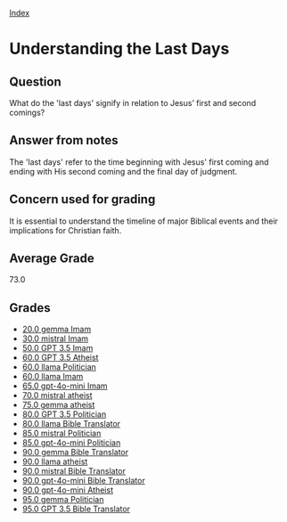 
[Index](../../index.md)
# Understanding the Last Days
## Question
What do the 'last days' signify in relation to Jesus’ first and second comings?

## Answer from notes
The 'last days' refer to the time beginning with Jesus' first coming and ending with His second coming and the final day of judgment.

## Concern used for grading
It is essential to understand the timeline of major Biblical events and their implications for Christian faith.

## Average Grade
73.0

## Grades
 * [20.0 gemma Imam](../answers/gemma_Imam/Understanding_the_Last_Days.md)
 * [30.0 mistral Imam](../answers/mistral_Imam/Understanding_the_Last_Days.md)
 * [50.0 GPT 3.5 Imam](../answers/GPT_3.5_Imam/Understanding_the_Last_Days.md)
 * [60.0 GPT 3.5 Atheist](../answers/GPT_3.5_Atheist/Understanding_the_Last_Days.md)
 * [60.0 llama Politician](../answers/llama_Politician/Understanding_the_Last_Days.md)
 * [60.0 llama Imam](../answers/llama_Imam/Understanding_the_Last_Days.md)
 * [65.0 gpt-4o-mini Imam](../answers/gpt-4o-mini_Imam/Understanding_the_Last_Days.md)
 * [70.0 mistral atheist](../answers/mistral_atheist/Understanding_the_Last_Days.md)
 * [75.0 gemma atheist](../answers/gemma_atheist/Understanding_the_Last_Days.md)
 * [80.0 GPT 3.5 Politician](../answers/GPT_3.5_Politician/Understanding_the_Last_Days.md)
 * [80.0 llama Bible Translator](../answers/llama_Bible_Translator/Understanding_the_Last_Days.md)
 * [85.0 mistral Politician](../answers/mistral_Politician/Understanding_the_Last_Days.md)
 * [85.0 gpt-4o-mini Politician](../answers/gpt-4o-mini_Politician/Understanding_the_Last_Days.md)
 * [90.0 gemma Bible Translator](../answers/gemma_Bible_Translator/Understanding_the_Last_Days.md)
 * [90.0 llama atheist](../answers/llama_atheist/Understanding_the_Last_Days.md)
 * [90.0 mistral Bible Translator](../answers/mistral_Bible_Translator/Understanding_the_Last_Days.md)
 * [90.0 gpt-4o-mini Bible Translator](../answers/gpt-4o-mini_Bible_Translator/Understanding_the_Last_Days.md)
 * [90.0 gpt-4o-mini Atheist](../answers/gpt-4o-mini_Atheist/Understanding_the_Last_Days.md)
 * [95.0 gemma Politician](../answers/gemma_Politician/Understanding_the_Last_Days.md)
 * [95.0 GPT 3.5 Bible Translator](../answers/GPT_3.5_Bible_Translator/Understanding_the_Last_Days.md)
